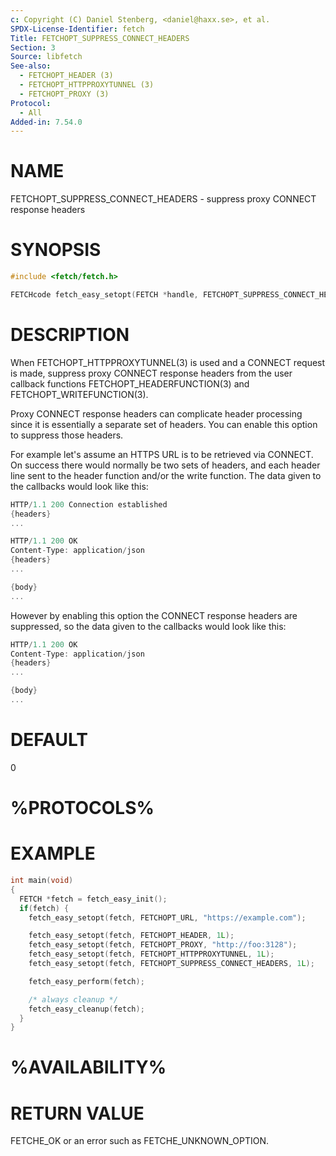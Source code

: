 ```yaml
---
c: Copyright (C) Daniel Stenberg, <daniel@haxx.se>, et al.
SPDX-License-Identifier: fetch
Title: FETCHOPT_SUPPRESS_CONNECT_HEADERS
Section: 3
Source: libfetch
See-also:
  - FETCHOPT_HEADER (3)
  - FETCHOPT_HTTPPROXYTUNNEL (3)
  - FETCHOPT_PROXY (3)
Protocol:
  - All
Added-in: 7.54.0
---
```


# NAME

FETCHOPT_SUPPRESS_CONNECT_HEADERS - suppress proxy CONNECT response headers

# SYNOPSIS

~~~c
#include <fetch/fetch.h>

FETCHcode fetch_easy_setopt(FETCH *handle, FETCHOPT_SUPPRESS_CONNECT_HEADERS, long onoff);
~~~

# DESCRIPTION

When FETCHOPT_HTTPPROXYTUNNEL(3) is used and a CONNECT request is made,
suppress proxy CONNECT response headers from the user callback functions
FETCHOPT_HEADERFUNCTION(3) and FETCHOPT_WRITEFUNCTION(3).

Proxy CONNECT response headers can complicate header processing since it is
essentially a separate set of headers. You can enable this option to suppress
those headers.

For example let's assume an HTTPS URL is to be retrieved via CONNECT. On
success there would normally be two sets of headers, and each header line sent
to the header function and/or the write function. The data given to the
callbacks would look like this:

~~~c
HTTP/1.1 200 Connection established
{headers}
...

HTTP/1.1 200 OK
Content-Type: application/json
{headers}
...

{body}
...
~~~

However by enabling this option the CONNECT response headers are suppressed,
so the data given to the callbacks would look like this:

~~~c
HTTP/1.1 200 OK
Content-Type: application/json
{headers}
...

{body}
...
~~~

# DEFAULT

0

# %PROTOCOLS%

# EXAMPLE

~~~c
int main(void)
{
  FETCH *fetch = fetch_easy_init();
  if(fetch) {
    fetch_easy_setopt(fetch, FETCHOPT_URL, "https://example.com");

    fetch_easy_setopt(fetch, FETCHOPT_HEADER, 1L);
    fetch_easy_setopt(fetch, FETCHOPT_PROXY, "http://foo:3128");
    fetch_easy_setopt(fetch, FETCHOPT_HTTPPROXYTUNNEL, 1L);
    fetch_easy_setopt(fetch, FETCHOPT_SUPPRESS_CONNECT_HEADERS, 1L);

    fetch_easy_perform(fetch);

    /* always cleanup */
    fetch_easy_cleanup(fetch);
  }
}
~~~

# %AVAILABILITY%

# RETURN VALUE

FETCHE_OK or an error such as FETCHE_UNKNOWN_OPTION.
